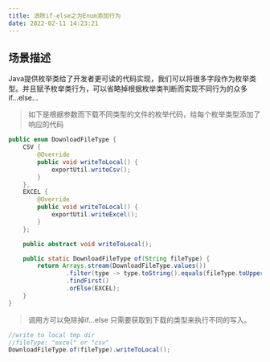 ```yaml
---
title: 消除if-else之为Enum添加行为
date: 2022-02-11 14:23:21
---
```


## 场景描述

Java提供枚举类给了开发者更可读的代码实现，我们可以将很多字段作为枚举类型。并且赋予枚举类行为，可以省略掉根据枚举类判断而实现不同行为的众多if...else...

> 如下是根据参数而下载不同类型的文件的枚举代码，给每个枚举类型添加了响应的代码

```java
public enum DownloadFileType {
    CSV {
        @Override
        public void writeToLocal() {
            exportUtil.writeCsv();
        }
    },
    EXCEL {
        @Override
        public void writeToLocal() {
            exportUtil.writeExcel();
        }
    };

    public abstract void writeToLocal();

    public static DownloadFileType of(String fileType) {
        return Arrays.stream(DownloadFileType.values())
                .filter(type -> type.toString().equals(fileType.toUpperCase(Locale.ROOT)))
                .findFirst()
                .orElse(EXCEL);
    }
}
```

> 调用方可以免除掉if...else  只需要获取到下载的类型来执行不同的写入。

```java
//write to local tmp dir
//fileType: "excel" or "csv"
DownloadFileType.of(fileType).writeToLocal();
    
```

